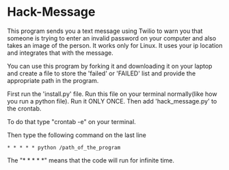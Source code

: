 # Hack-Message
This program sends you a text message using Twilio to warn you that someone is trying to enter an invalid password on your computer and also takes an image of the person.
It works only for Linux. It uses your ip location and integrates that with the message.

You can use this program by forking it and downloading it on your laptop and create a file to store the 'failed' or 'FAILED' list
and provide the appropriate path in the program.

First run the 'install.py' file. Run this file on your terminal normally(like how you run a python file).
Run it ONLY ONCE. Then add 'hack_message.py' to the crontab.

To do that type "crontab -e" on your terminal.

Then type the following command on the last line 
```
* * * * * python /path_of_the_program
```
The "* * * * *" means that the code will run for infinite time.
